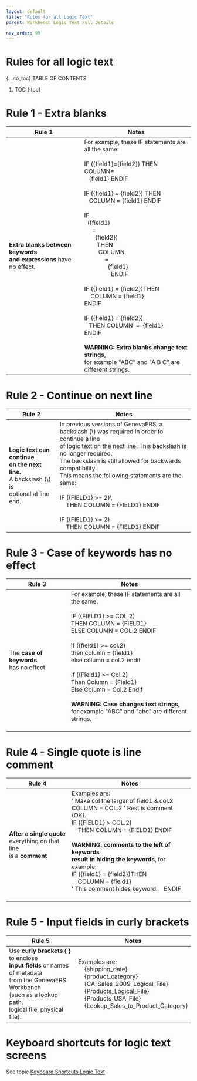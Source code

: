 ```yaml
---
layout: default
title: "Rules for all Logic Text"
parent: Workbench Logic Text Full Details

nav_order: 99
---
```

# Rules for all logic text 
{: .no_toc}
TABLE OF CONTENTS 
1. TOC
{:toc}  

# Rule 1 - Extra blanks
  
|Rule 1|Notes|
|-----|-----|
|**Extra blanks between keywords<br> and expressions** have no effect.|For example, these IF statements are all the same:<br> <br>IF ({field1}={field2}) THEN COLUMN=<br>&nbsp;&nbsp;&nbsp;{field1} ENDIF<br><br>IF ({field1} = {field2}) THEN<br>&nbsp;&nbsp;&nbsp;COLUMN = {field1} ENDIF<br><br>IF<br>&nbsp;&nbsp;({field1}<br>&nbsp;&nbsp;&nbsp;&nbsp;&nbsp;=<br>&nbsp;&nbsp;&nbsp;&nbsp;&nbsp;&nbsp;&nbsp;{field2})<br>&nbsp;&nbsp;&nbsp;&nbsp;&nbsp;&nbsp;&nbsp;&nbsp;THEN<br>&nbsp;&nbsp;&nbsp;&nbsp;&nbsp;&nbsp;&nbsp;&nbsp;&nbsp;COLUMN<br>&nbsp;&nbsp;&nbsp;&nbsp;&nbsp;&nbsp;&nbsp;&nbsp;&nbsp;&nbsp;&nbsp;&nbsp;&nbsp;=<br>&nbsp;&nbsp;&nbsp;&nbsp;&nbsp;&nbsp;&nbsp;&nbsp;&nbsp;&nbsp;&nbsp;&nbsp;&nbsp;&nbsp;&nbsp;{field1}<br>&nbsp;&nbsp;&nbsp;&nbsp;&nbsp;&nbsp;&nbsp;&nbsp;&nbsp;&nbsp;&nbsp;&nbsp;&nbsp;&nbsp;&nbsp;&nbsp;&nbsp;ENDIF<br><br>IF ({field1} = {field2})THEN<br>&nbsp;&nbsp;&nbsp;&nbsp;COLUMN = {field1}<br>ENDIF<br><br>IF ({field1} = {field2})<br>&nbsp;&nbsp;&nbsp;THEN COLUMN&nbsp; = &nbsp;{field1}<br>ENDIF<br><br>**WARNING: Extra blanks change text strings**,<br>for example "ABC" and "A B C" are different strings.<br>|
  
# Rule 2 - Continue on next line
  
|Rule 2|Notes|
|-----|-----|
|**Logic text can continue<br> on the next line.**<br> A backslash \(\\) is<br> optional at line end.|In previous versions of GenevaERS, a backslash \(\\) was required in order to continue a line<br>of logic text on the next line. This backslash is no longer required.<br>The backslash is still allowed for backwards compatibility.<br>This means the following statements are the same:<br><br> IF ({FIELD1} >= 2)\ <br>&nbsp;&nbsp;&nbsp;&nbsp;THEN COLUMN = {FIELD1} ENDIF<br><br>IF ({FIELD1} >= 2) <br>&nbsp;&nbsp;&nbsp;&nbsp;THEN COLUMN = {FIELD1} ENDIF<br>|
  
# Rule 3 - Case of keywords has no effect
  
|Rule 3|Notes|
|-----|-----|
|The **case of keywords**<br> has no effect.|For example, these IF statements are all the same:<br> <br>IF ({FIELD1} >= COL.2)<br>    THEN COLUMN = {FIELD1}<br>    ELSE COLUMN = COL.2 ENDIF<br>  <br>if ({field1} >= col.2)<br>   then column = {field1}<br>   else column = col.2 endif<br>  <br>If ({Field1} >= Col.2)<br>    Then Column = {Field1}<br>    Else Column = Col.2 Endif<br>  <br>**WARNING: Case changes text strings**,<br> for example "ABC" and "abc" are different strings.<br>  <br>|
  
# Rule 4 - Single quote is line comment
  
|Rule 4|Notes|
|-----|-----|
|**After a single quote**<br> everything on that line<br> is a **comment**|Examples are:<br> ' Make col the larger of field1 & col.2<br>COLUMN = COL.2  ' Rest is comment (OK).<br>IF ({FIELD1} > COL.2)<br>&nbsp;&nbsp;&nbsp;&nbsp;THEN COLUMN = {FIELD1} ENDIF<br><br>  **WARNING: comments to the left of keywords<br> result in hiding the keywords**, for example:<br> IF ({field1} = {field2})THEN<br>&nbsp;&nbsp;&nbsp;&nbsp;COLUMN = {field1}<br>' This comment hides keyword:&nbsp;&nbsp;&nbsp;&nbsp;ENDIF<br>  <br>|
  
# Rule 5 - Input fields in curly brackets
  
|Rule 5|Notes|
|-----|-----|
|Use **curly brackets \{ \}** to enclose<br> **input fields** or names of metadata<br> from the GenevaERS Workbench<br> \(such as a lookup path,<br> logical file, physical file\).|Examples are:<br>&nbsp;&nbsp;&nbsp;&nbsp;{shipping_date}<br>&nbsp;&nbsp;&nbsp;&nbsp;{product_category}<br>&nbsp;&nbsp;&nbsp;&nbsp;{CA_Sales_2009_Logical_File}<br>&nbsp;&nbsp;&nbsp;&nbsp;{Products_Logical_File}<br>&nbsp;&nbsp;&nbsp;&nbsp;{Products_USA_File}<br>&nbsp;&nbsp;&nbsp;&nbsp;{Lookup_Sales_to_Product_Category}<br>|
  
  
# Keyboard shortcuts for logic text screens 
  
See topic [Keyboard Shortcuts Logic Text](./KeyboardShortcuts.md)  
